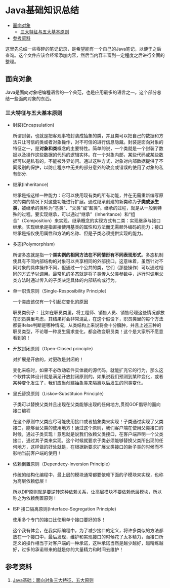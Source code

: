 # Java基础知识总结

<!-- TOC -->

- [面向对象](#面向对象)
    - [三大特征与五大基本原则](#三大特征与五大基本原则)
- [参考资料](#参考资料)

<!-- /TOC -->

这里先总结一些零碎的笔记记录，是希望能有一个自己的Java笔记，以便于之后查询。这个文件应该会经常添加内容，然后当内容丰富到一定程度之后进行全面的整理。
## 面向对象
Java是面向对象吧编程语言的一个典范，也是应用最多的语言之一。这个部分总结一些面向对象的东西。
### 三大特征与五大基本原则
- 封装(Encapsulation)

    所谓封装，也就是把客观事物封装成抽象的类，并且类可以把自己的数据和方法只让可信的类或者对象操作，对不可信的进行信息隐藏。封装是面向对象的特征之一，是**对象和类**概念的主要特性。简单的说，一个类就是一个封装了数据以及操作这些数据的代码的逻辑实体。在一个对象内部，某些代码或某些数据可以是私有的，不能被外界访问。通过这种方式，对象对内部数据提供了不同级别的保护，以防止程序中无关的部分意外的改变或错误的使用了对象的私有部分.

- 继承(Inheritance)

    继承是指这样一种能力：它可以使用现有类的所有功能，并在无需重新编写原来的类的情况下对这些功能进行扩展。通过继承创建的新类称为**子类或派生类**，被继承的类称为“基类”、“父类”或“超类”。继承的过程，就是从一般到特殊的过程。要实现继承，可以通过“继承”（Inheritance）和“组合”（Composition）来实现。继承概念的实现方式有二类：实现继承与接口继承。实现继承是指直接使用基类的属性和方法而无需额外编码的能力；接口继承是指仅使用属性和方法的名称、但是子类必须提供实现的能力。

- 多态(Polymorphism)

    所谓多态就是指一个**类实例的相同方法在不同情形有不同表现形式**。多态机制使具有不同内部结构的对象可以共享相同的外部接口。这意味着，虽然针对不同对象的具体操作不同，但通过一个公共的类，它们（那些操作）可以通过相同的方式予以调用。最常见的多态就是将子类传入父类参数中，运行时调用父类方法时通过传入的子类决定具体的内部结构或行为。

- 单一职责原则（Single-Resposibility Principle）

    一个类应该仅有一个引起它变化的原因

    职员类例子： 比如在职员类里，将工程师、销售人员、销售经理这些情况都放在职员类里考虑，其结果将会非常混乱，在这个假设下，职员类里的每个方法都要ifelse判断是哪种情况，从类结构上来说将会十分臃肿，并且上述三种的职员类型，不论哪一种发生需求变化，都会改变职员类！这个是大家所不愿意看到的！

- 开放封闭原则（Open-Closed principle）
    
    对扩展是开放的，对更改是封闭的！

    变化来临时，如果不必改动软件实体裁的源代码，就能扩充它的行为，那么这个软件实体设计就是满足开放封闭原则的。如果说我们预测到某种变化，或者某种变化发生了，我们应当创建抽象类来隔离以后发生的同类变化。

- 里氏替换原则（Liskov-Substituion Principle）

    子类可以替换父类并且出现在父类能够出现的任何地方,贯彻GOF倡导的面向接口编程
    
    在这个原则中父类应尽可能使用接口或者抽象类来实现！子类通过实现了父类接口，能够替父类的使用地方！通过这个原则，我们客户端在使用父类接口的时候，通过子类实现！意思就是说我们依赖父类接口，在客户端声明一个父类接口，通过其子类来实现。这个时候就要求子类必须能够替换父类所出现的任何地方，这样做的好处就是，在根据新要求扩展父类接口的新子类的时候而不影响当前客户端的使用！

- 依赖倒置原则（Dependecy-Inversion Principle）
    
    传统的结构化编程中，最上层的模块通常都要依赖下面的子模块来实现，也称为高层依赖低层！

    所以DIP原则就是要逆转这种依赖关系，让高层模块不要依赖低层模块，所以称之为依赖倒置原则！

- ISP 接口隔离原则(Interface-Segregation Principle)

    使用多个专门的接口比使用单个接口要好的多！

    这个我有体会，在我实际编程中，为了减少接口的定义，将许多类似的方法都放在一个接口中，最后发现，维护和实现接口的时候花了太多精力，而接口所定义的操作相当于对客户端的一种承诺，这种承诺当然是越少越好，越精练越好，过多的承诺带来的就是你的大量精力和时间去维护！

## 参考资料
1. [Java基础：面向对象三大特征、五大原则](http://www.bkjia.com/ASPjc/1019908.html)